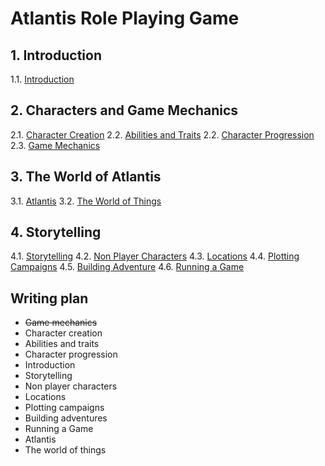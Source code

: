 # Atlantis Role Playing Game

## 1. Introduction
1.1. [Introduction](introduction.md)

## 2. Characters and Game Mechanics
2.1. [Character Creation](character-creation.md)
2.2. [Abilities and Traits]()
2.2. [Character Progression](character-progression.md)
2.3. [Game Mechanics](game-mechanics.md)

## 3. The World of Atlantis
3.1. [Atlantis]()
3.2. [The World of Things](the-world-of-things.md)

## 4. Storytelling
4.1. [Storytelling](storytelling.md)
4.2. [Non Player Characters](non-player-characters.md)
4.3. [Locations](locations.md)
4.4. [Plotting Campaigns](campaign-plotting.md)
4.5. [Building Adventure](adventure-building.md)
4.6. [Running a Game](running-a-game.md)


## Writing plan

- ~~Game mechanics~~
- Character creation
- Abilities and traits
- Character progression
- Introduction
- Storytelling
- Non player characters
- Locations
- Plotting campaigns
- Building adventures
- Running a Game
- Atlantis
- The world of things
